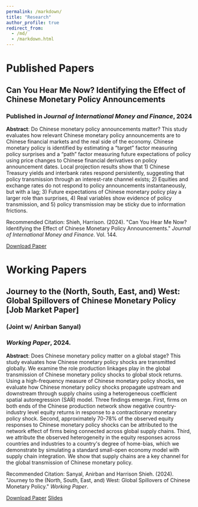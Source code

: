 ```yaml
---
permalink: /markdown/
title: "Research"
author_profile: true
redirect_from: 
  - /md/
  - /markdown.html
---
```






# Published Papers 

## Can You Hear Me Now? Identifying the Effect of Chinese Monetary Policy Announcements
### Published in *Journal of International Money and Finance*, 2024

**Abstract**: Do Chinese monetary policy announcements matter? This study evaluates how relevant Chinese monetary policy announcements are to Chinese financial markets and the real side of the economy. Chinese monetary policy is identified by estimating a “target” factor measuring policy surprises and a “path” factor measuring future expectations of policy using price changes to Chinese financial derivatives on policy announcement dates. Local projection results show that 1) Chinese Treasury yields and interbank rates respond persistently, suggesting that policy transmission through an interest-rate channel exists; 2) Equities and exchange rates do not respond to policy announcements instantaneously, but with a lag; 3) Future expectations of Chinese monetary policy play a larger role than surprises, 4) Real variables show evidence of policy transmission, and 5) policy transmission may be sticky due to information frictions.

Recommended Citation: Shieh, Harrison. (2024). "Can You Hear Me Now? Identifying the Effect of Chinese Monetary Policy Announcements." *Journal of International Money and Finance*. Vol. 144.

[Download Paper](https://doi.org/10.1016/j.jimonfin.2024.103078) 


# Working Papers

## Journey to the (North, South, East, and) West: Global Spillovers of Chinese Monetary Policy [Job Market Paper]
### (Joint w/ Anirban Sanyal)
### *Working Paper*, 2024.

**Abstract**: Does Chinese monetary policy matter on a global stage? This study evaluates how Chinese monetary policy shocks are transmitted globally. We examine the role production linkages play in the global transmission of Chinese monetary policy shocks to global stock returns. Using a high-frequency measure of Chinese monetary policy shocks, we evaluate how Chinese monetary policy shocks propagate upstream and downstream through supply chains using a heterogeneous coefficient spatial autoregression (SAR) model. Three findings emerge. First, firms on both ends of the Chinese production network show negative country-industry level equity returns in response to a contractionary monetary policy shock. Second, approximately 70-78% of the observed equity responses to Chinese monetary policy shocks can be attributed to the network effect of firms being connected across global supply chains. Third, we attribute the observed heterogeneity in the equity responses across countries and industries to a country's degree of home-bias, which we demonstrate by simulating a standard small-open economy model with supply chain integration. We show that supply chains are a key channel for the global transmission of Chinese monetary policy.

Recommended Citation: Sanyal, Anirban and Harrison Shieh. (2024). "Journey to the (North, South, East, and) West: Global Spillovers of Chinese Monetary Policy." *Working Paper*.

[Download Paper](https://www.dropbox.com/scl/fi/0evo70cxc26tachkx1u5r/PBOCSpillovers.pdf?rlkey=z4i6kar2102s88vzxerivx3i6&dl=0) 
[Slides](https://www.dropbox.com/scl/fi/yyr7a2fqqthta6czjb9zc/PBOC_GlobalSpillovers_Deck.pdf?rlkey=t92kbu1f1l6q8f5izqg7u3rm8&dl=0)

